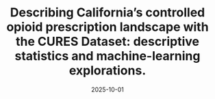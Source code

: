 ---
title: "Describing California’s controlled opioid prescription landscape with the CURES Dataset: descriptive statistics and machine-learning explorations."
collection: publications
permalink: /publication/preprint-cures
excerpt: #
date: 2025-10-01
venue: preprint
paperurl: #
citation: #
authors: <u>Jeong, M.</u>, Fu, B., Rahman, S., and Sankararaman, S.
category: preprints
---